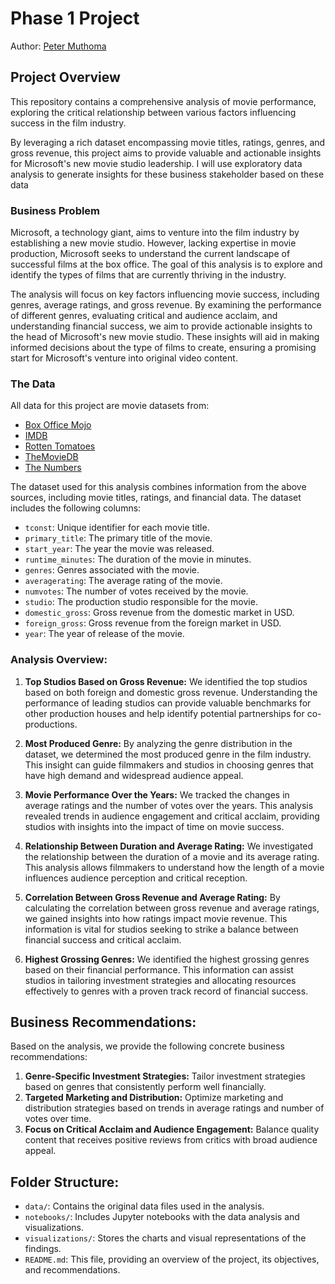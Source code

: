 # Phase 1 Project

Author: [Peter Muthoma](https://github.com/PeterMuthoma/)

## Project Overview

This repository contains a comprehensive analysis of movie performance, exploring the critical relationship between various factors influencing success in the film industry. 

By leveraging a rich dataset encompassing movie titles, ratings, genres, and gross revenue, this project aims to provide valuable and actionable insights for Microsoft's new movie studio leadership. I will use exploratory data analysis to generate insights for these business stakeholder based on these data


### Business Problem

Microsoft, a technology giant, aims to venture into the film industry by establishing a new movie studio. However, lacking expertise in movie production, Microsoft seeks to understand the current landscape of successful films at the box office. The goal of this analysis is to explore and identify the types of films that are currently thriving in the industry.

The analysis will focus on key factors influencing movie success, including genres, average ratings, and gross revenue. By examining the performance of different genres, evaluating critical and audience acclaim, and understanding financial success, we aim to provide actionable insights to the head of Microsoft's new movie studio. These insights will aid in making informed decisions about the type of films to create, ensuring a promising start for Microsoft's venture into original video content.

### The Data

All data for this project are movie datasets from:

* [Box Office Mojo](https://www.boxofficemojo.com/)
* [IMDB](https://www.imdb.com/)
* [Rotten Tomatoes](https://www.rottentomatoes.com/)
* [TheMovieDB](https://www.themoviedb.org/)
* [The Numbers](https://www.the-numbers.com/)

The dataset used for this analysis combines information from the above sources, including movie titles, ratings, and financial data. The dataset includes the following columns:
- `tconst`: Unique identifier for each movie title.
- `primary_title`: The primary title of the movie.
- `start_year`: The year the movie was released.
- `runtime_minutes`: The duration of the movie in minutes.
- `genres`: Genres associated with the movie.
- `averagerating`: The average rating of the movie.
- `numvotes`: The number of votes received by the movie.
- `studio`: The production studio responsible for the movie.
- `domestic_gross`: Gross revenue from the domestic market in USD.
- `foreign_gross`: Gross revenue from the foreign market in USD.
- `year`: The year of release of the movie.


### Analysis Overview:

1. **Top Studios Based on Gross Revenue:** We identified the top studios based on both foreign and domestic gross revenue. Understanding the performance of leading studios can provide valuable benchmarks for other production houses and help identify potential partnerships for co-productions.

2. **Most Produced Genre:** By analyzing the genre distribution in the dataset, we determined the most produced genre in the film industry. This insight can guide filmmakers and studios in choosing genres that have high demand and widespread audience appeal.

3. **Movie Performance Over the Years:** We tracked the changes in average ratings and the number of votes over the years. This analysis revealed trends in audience engagement and critical acclaim, providing studios with insights into the impact of time on movie success.

4. **Relationship Between Duration and Average Rating:** We investigated the relationship between the duration of a movie and its average rating. This analysis allows filmmakers to understand how the length of a movie influences audience perception and critical reception.

5. **Correlation Between Gross Revenue and Average Rating:** By calculating the correlation between gross revenue and average ratings, we gained insights into how ratings impact movie revenue. This information is vital for studios seeking to strike a balance between financial success and critical acclaim.

6. **Highest Grossing Genres:** We identified the highest grossing genres based on their financial performance. This information can assist studios in tailoring investment strategies and allocating resources effectively to genres with a proven track record of financial success.

## Business Recommendations:

Based on the analysis, we provide the following concrete business recommendations:
1. **Genre-Specific Investment Strategies:** Tailor investment strategies based on genres that consistently perform well financially.
2. **Targeted Marketing and Distribution:** Optimize marketing and distribution strategies based on trends in average ratings and number of votes over time.
3. **Focus on Critical Acclaim and Audience Engagement:** Balance quality content that receives positive reviews from critics with broad audience appeal.


## Folder Structure:


- `data/`: Contains the original data files used in the analysis.
- `notebooks/`: Includes Jupyter notebooks with the data analysis and visualizations.
- `visualizations/`: Stores the charts and visual representations of the findings.
- `README.md`: This file, providing an overview of the project, its objectives, and recommendations.

